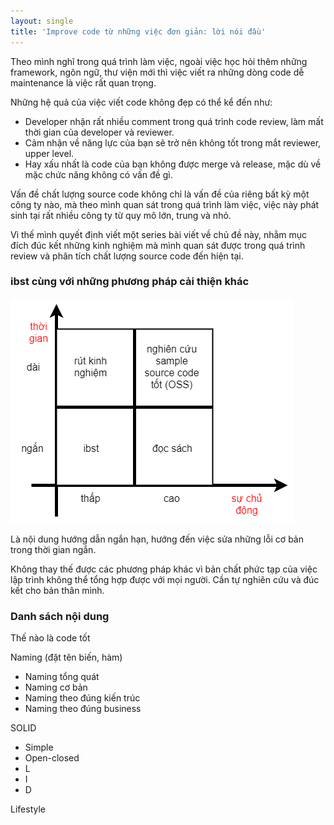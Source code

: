 ```yaml
---
layout: single
title: 'Improve code từ những việc đơn giản: lời nói đầu'
---
```


Theo mình nghĩ trong quá trình làm việc, ngoài việc học hỏi thêm những framework, ngôn ngữ, thư viện mới thì việc viết ra những dòng code dễ maintenance là việc rất quan trọng.

Những hệ quả của việc viết code không đẹp có thể kể đến như:
- Developer nhận rất nhiều comment trong quá trình code review, làm mất thời gian của developer và reviewer.
- Cảm nhận về năng lực của bạn sẽ trở nên không tốt trong mắt reviewer, upper level.
- Hay xấu nhất là code của bạn không được merge và release, mặc dù về mặc chức năng không có vấn đề gì.

Vấn đề chất lượng source code không chỉ là vấn đề của riêng bất kỳ một công ty nào, mà theo mình quan sát trong quá trình làm việc, việc này phát sinh tại rất nhiều công ty từ quy mô lớn, trung và nhỏ.

Vì thế mình quyết định viết một series bài viết về chủ đề này, nhằm mục đích đúc kết những kinh nghiệm mà mình quan sát được trong quá trình review và phân tích chất lượng source code đến hiện tại.

### ibst cùng với những phương pháp cải thiện khác

![ibst what is it](/assets/ibst-what-is-it.png)

Là nội dung hướng dẫn ngắn hạn, hướng đến việc sửa những lỗi cơ bản trong thời gian ngắn.

Không thay thế được các phương pháp khác vì bản chất phức tạp của việc lập trình không thể tổng hợp được với mọi người. Cần tự nghiên cứu và đúc kết cho bản thân mình.

### Danh sách nội dung

Thế nào là code tốt

Naming (đặt tên biến, hàm)
- Naming tổng quát
- Naming cơ bản
- Naming theo đúng kiến trúc
- Naming theo đúng business

SOLID

- Simple
- Open-closed
- L
- I
- D

Lifestyle
